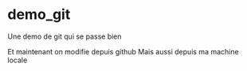 # demo_git
Une demo de git qui se passe bien


Et maintenant on modifie depuis github
Mais aussi depuis ma machine locale
